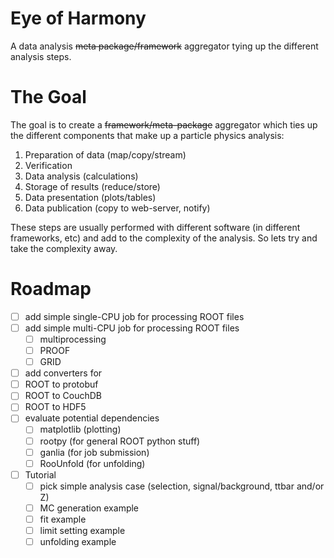 Eye of Harmony
==============

A data analysis ~~meta package/framework~~ aggregator tying up the different analysis steps.

The Goal
==============
The goal is to create a ~~framework/meta-package~~ aggregator which ties up the different components 
that make up a particle physics analysis:

1. Preparation of data (map/copy/stream)
2. Verification
3. Data analysis (calculations)
4. Storage of results (reduce/store)
5. Data presentation (plots/tables)
6. Data publication (copy to web-server, notify)

These steps are usually performed with different software (in different frameworks, etc) 
and add to the complexity of the analysis. So lets try and take the complexity away.

Roadmap
==============
 - [ ] add simple single-CPU job for processing ROOT files
 - [ ] add simple multi-CPU job for processing ROOT files
   - [ ] multiprocessing
   - [ ] PROOF
   - [ ] GRID
 - [ ] add converters for
  - [ ] ROOT to protobuf
  - [ ] ROOT to CouchDB
  - [ ] ROOT to HDF5
- [ ] evaluate potential dependencies
  - [ ] matplotlib (plotting)
  - [ ] rootpy (for general ROOT python stuff)
  - [ ] ganlia (for job submission)
  - [ ] RooUnfold (for unfolding)
- [ ] Tutorial
  - [ ] pick simple analysis case (selection, signal/background, ttbar and/or Z)
  - [ ] MC generation example
  - [ ] fit example
  - [ ] limit setting example
  - [ ] unfolding example
